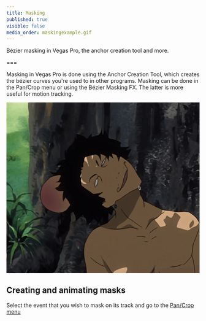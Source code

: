 ```yaml
---
title: Masking
published: true
visible: false
media_order: maskingexample.gif
---
```


Bézier masking in Vegas Pro, the anchor creation tool and more.

===

Masking in Vegas Pro is done using the Anchor Creation Tool, which creates the bézier curves you're used to in other programs. Masking can be done in the Pan/Crop menu or using the Bézier Masking FX. The latter is more useful for motion tracking.

![creating a mask with the anchor creation tool](maskingexample.gif "Anime: Samurai Champloo")

## Creating and animating masks

Select the event that you wish to mask on its track and go to the [Pan/Crop menu](/vegas-pro/basics)